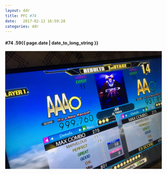 ```yaml
---
layout: ddr
title: PFC #74
date:   2017-02-12 16:59:28
categories: ddr
---
```

#### **#74** .59<span class="pull-right">{{ page.date | date_to_long_string }}</span>
![](/images/pfc/74_.59.jpg)
